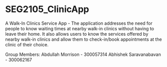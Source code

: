 # SEG2105_ClinicApp
A Walk-In Clinics Service App - The application addresses the need for people to know waiting times at nearby walk-in clinics without having to leave their home. It also allows users to know the services offered by nearby walk-in clinics and allow them to check-in/book appointments at the clinic of their choice.

Group Members: 
Abdullah Morrison - 300057314
Abhishek Saravanabavan - 300062167
